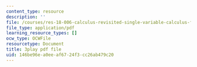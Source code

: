 ```yaml
---
content_type: resource
description: ''
file: /courses/res-18-006-calculus-revisited-single-variable-calculus-fall-2010/146be96ea0eeaf6724f3cc26ab479c20_iWphmEIO-1E.pdf
file_type: application/pdf
learning_resource_types: []
ocw_type: OCWFile
resourcetype: Document
title: 3play pdf file
uid: 146be96e-a0ee-af67-24f3-cc26ab479c20
---
```


